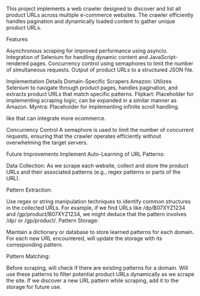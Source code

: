 This project implements a web crawler designed to discover and list all product URLs across multiple e-commerce websites. The crawler efficiently handles pagination and dynamically loaded content to gather unique product URLs.

Features

Asynchronous scraping for improved performance using asyncio. 
Integration of Selenium for handling dynamic content and JavaScript-rendered pages.
Concurrency control using semaphores to limit the number of simultaneous requests.
Output of product URLs to a structured JSON file.

Implementation Details
Domain-Specific Scrapers
Amazon: Utilizes Selenium to navigate through product pages, handles pagination, and extracts product URLs that match specific patterns.
Flipkart: Placeholder for implementing scraping logic; can be expanded in a similar manner as Amazon.
Myntra: Placeholder for implementing infinite scroll handling.

like that can integrate more ecommerce.

Concurrency Control
A semaphore is used to limit the number of concurrent requests, ensuring that the crawler operates efficiently without overwhelming the target servers.

Future Improvements
Implement Auto-Learning of URL Patterns:

Data Collection: As we scrape each website, collect and store the product URLs and their associated patterns (e.g., regex patterns or parts of the URL).

Pattern Extraction:

Use regex or string manipulation techniques to identify common structures in the collected URLs.
For example, if we find URLs like /dp/B07XYZ1234 and /gp/product/B07XYZ1234, we might deduce that the pattern involves /dp/ or /gp/product/.
Pattern Storage:

Maintain a dictionary or database to store learned patterns for each domain.
For each new URL encountered, will update the storage with its corresponding pattern.

Pattern Matching:

Before scraping, will check if there are existing patterns for a domain.  Will use these patterns to filter potential product URLs dynamically as we scrape the site.
If we discover a new URL pattern while scraping, add it to the storage for future use.

